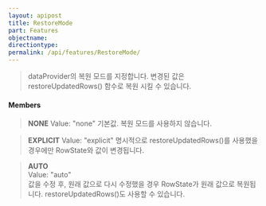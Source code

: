 ```yaml
---
layout: apipost
title: RestoreMode
part: Features
objectname: 
directiontype: 
permalink: /api/features/RestoreMode/
---
```



> dataProvider의 복원 모드를 지정합니다. 
> 변경된 값은 restoreUpdatedRows() 함수로 복원 시킬 수 있습니다.

#### Members

> **NONE** 
> Value: "none" 
> 기본값. 복원 모드를 사용하지 않습니다. 

> **EXPLICIT**
> Value: "explicit" 
> 명시적으로 restoreUpdatedRows()를 사용했을 경우에만 RowState와 값이 변경됩니다.                             

> **AUTO**  
> Value: "auto"  
> 값을 수정 후, 원래 값으로 다시 수정했을 경우 RowState가 원래 값으로 복원됩니다. restoreUpdatedRows()도 사용할 수 있습니다.
